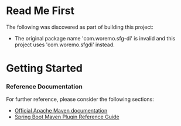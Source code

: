 # Read Me First
The following was discovered as part of building this project:

* The original package name 'com.woremo.sfg-di' is invalid and this project uses 'com.woremo.sfgdi' instead.

# Getting Started

### Reference Documentation
For further reference, please consider the following sections:

* [Official Apache Maven documentation](https://maven.apache.org/guides/index.html)
* [Spring Boot Maven Plugin Reference Guide](https://docs.spring.io/spring-boot/docs/2.2.5.RELEASE/maven-plugin/)

